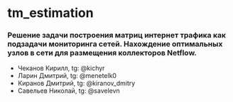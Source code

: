 # tm_estimation
### Решение задачи построения матриц интернет трафика как подзадачи мониторинга сетей. Нахождение оптимальных узлов в сети для размещения коллекторов Netflow.  


- Чеканов Кирилл, tg: @kichyr
- Ларин Дмитрий, tg: @menetelk0
- Киранов Дмитрий, tg: @kiranov_dmitry
- Савельев Николай, tg: @savelevn
